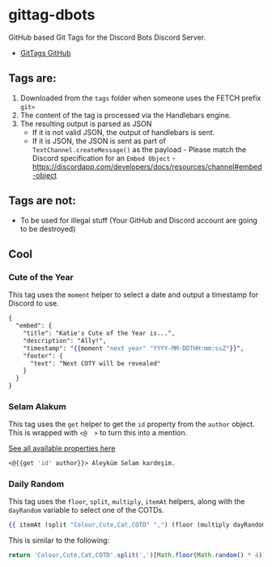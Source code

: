 # gittag-dbots
GitHub based Git Tags for the Discord Bots Discord Server.

- [GitTags GitHub](https://github.com/7coil/GitTags)

## Tags are:
1. Downloaded from the `tags` folder when someone uses the FETCH prefix `git>`
2. The content of the tag is processed via the Handlebars engine.
3. The resulting output is parsed as JSON
    - If it is not valid JSON, the output of handlebars is sent.
    - If it is JSON, the JSON is sent as part of `TextChannel.createMessage()` as the payload
				- Please match the Discord specification for an `Embed Object`
				- https://discordapp.com/developers/docs/resources/channel#embed-object

## Tags are not:
- To be used for illegal stuff (Your GitHub and Discord account are going to be destroyed)

## Cool

### Cute of the Year
This tag uses the `moment` helper to select a date and output a timestamp for Discord to use.
```hbs
{
  "embed": {
    "title": "Katie's Cute of the Year is...",
    "description": "Ally!",
    "timestamp": "{{moment "next year" "YYYY-MM-DDTHH:mm:ssZ"}}",
    "footer": {
      "text": "Next COTY will be revealed"
    }
  }
}
```

### Selam Alakum
This tag uses the `get` helper to get the `id` property from the `author` object.  
This is wrapped with `<@  >` to turn this into a mention.

[See all available properties here](https://github.com/7coil/GitTags/blob/master/index.js#L103)

```hbs
<@{{get 'id' author}}> Aleyküm Selam kardeşim.
```

### Daily Random
This tag uses the `floor`, `split`, `multiply`, `itemAt` helpers, along with the `dayRandom` variable to select one of the COTDs.  

```hbs
{{ itemAt (split "Colour,Cute,Cat,COTD" ",") (floor (multiply dayRandom 4)) }}
```

This is similar to the following:
```js
return 'Colour,Cute,Cat,COTD'.split(',')[Math.floor(Math.random() * 4)]
```
